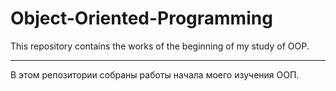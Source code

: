 # Object-Oriented-Programming
This repository contains the works of the beginning of my study of OOP.

***

В этом репозитории собраны работы начала моего изучения ООП.